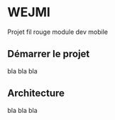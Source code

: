 # WEJMI

Projet fil rouge module dev mobile

## Démarrer le projet

bla bla bla

## Architecture

bla bla bla